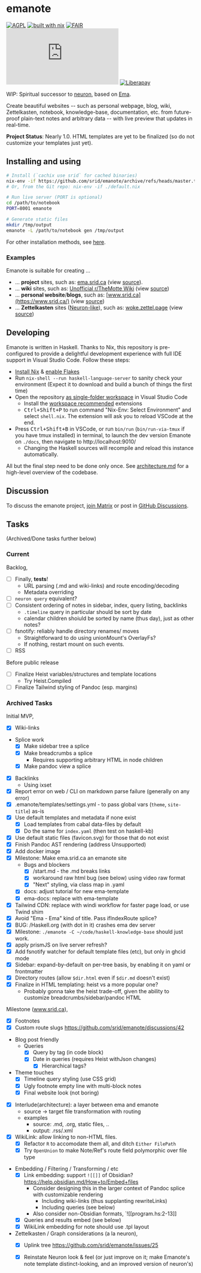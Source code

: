 # emanote

[![AGPL](https://img.shields.io/badge/License-AGPL%20v3-blue.svg)](https://en.wikipedia.org/wiki/Affero_General_Public_License)
[![built with nix](https://img.shields.io/badge/Built_With-Nix-5277C3.svg?logo=nixos&labelColor=73C3D5)](https://builtwithnix.org)
[![FAIR](https://img.shields.io/badge/FAIR-pledge-blue)](https://www.fairforall.org/about/)
[![Matrix](https://img.shields.io/matrix/neuron:matrix.org)](https://app.element.io/#/room/#neuron:matrix.org "Chat on Matrix")
[![Liberapay](https://img.shields.io/liberapay/patrons/srid.svg?logo=liberapay)](https://liberapay.com/srid/donate "Donate using liberapay")

WIP: Spiritual successor to [neuron](https://neuron.zettel.page), based on [Ema](https://ema.srid.ca).

Create beautiful websites -- such as personal webpage, blog, wiki, Zettelkasten, notebook, knowledge-base, documentation, etc. from future-proof plain-text notes and arbitrary data -- with live preview that updates in real-time.

**Project Status**: Nearly 1.0. HTML templates are yet to be finalized (so do not customize your templates just yet).

## Installing and using

```bash
# Install (`cachix use srid` for cached binaries)
nix-env -if https://github.com/srid/emanote/archive/refs/heads/master.tar.gz
# Or, from the Git repo: nix-env -if ./default.nix

# Run live server (PORT is optional)
cd /path/to/notebook
PORT=8001 emanote

# Generate static files
mkdir /tmp/output
emanote -L /path/to/notebook gen /tmp/output
```

For other installation methods, see [here](https://note.ema.srid.ca/start/install).

### Examples

Emanote is suitable for creating ...
* ... **project** sites, such as: [ema.srid.ca](https://ema.srid.ca) (view [source](https://github.com/srid/emanote/tree/master/docs)).
* ... **wiki** sites, such as: [Unofficial r/TheMotte Wiki](https://themotte.zettel.page/) (view [source](https://github.com/Kuratoro/TheMotte.zettel.page))
* ... **personal website**/**blogs**, such as: [www.srid.ca](https://www.srid.ca/) (view [source](https://github.com/srid/www.srid.ca))
* ... **Zettelkasten** sites ([Neuron-like](https://note.ema.srid.ca/demo/neuron-layout)), such as: [woke.zettel.page](https://woke.zettel.page/) (view [source](https://github.com/Kuratoro/woke.zettel.page))

## Developing

Emanote is written in Haskell. Thanks to Nix, this repository is pre-configured to provide a delightful development experience with full IDE support in Visual Studio Code. Follow these steps:

- [Install Nix](https://nixos.org/download.html) & [enable Flakes](https://nixos.wiki/wiki/Flakes)
- Run `nix-shell --run haskell-language-server` to sanity check your environment (Expect it to download and build a bunch of things the first time)
- Open the repository [as single-folder workspace](https://code.visualstudio.com/docs/editor/workspaces#_singlefolder-workspaces) in Visual Studio Code
    - Install the [workspace recommended](https://code.visualstudio.com/docs/editor/extension-marketplace#_workspace-recommended-extensions) extensions
    - <kbd>Ctrl+Shift+P</kbd> to run command "Nix-Env: Select Environment" and select `shell.nix`. The extension will ask you to reload VSCode at the end.
- Press <kbd>Ctrl+Shift+B</kbd> in VSCode, or run `bin/run` (`bin/run-via-tmux` if you have tmux installed) in terminal, to launch the dev version Emanote on `./docs`, then navigate to http://localhost:9010/
  - Changing the Haskell sources will recompile and reload this instance automatically.

All but the final step need to be done only once. See [architecture.md](docs/architecture.md) for a high-level overview of the codebase.

## Discussion

To discuss the emanote project, [join Matrix][matrix] or post in [GitHub Discussions][ghdiscuss].

[matrix]: https://matrix.to/#/#neuron:matrix.org
[ghdiscuss]: https://github.com/srid/emanote/discussions

## Tasks

(Archived/Done tasks further below)

### Current

Backlog,

- [ ] Finally, **tests**!
  - URL parsing (.md and wiki-links) and route encoding/decoding
  - Metadata overriding
- [ ] `neuron query` equivalent?
- [ ] Consistent ordering of notes in sidebar, index, query listing, backlinks
  - `.timeline` query in particular should be sort by date
  - calendar children shoiuld be sorted by name (thus day), just as other notes?
- [ ] fsnotify: reliably handle directory renames/ moves
  - Straightforward to do using unionMount's OverlayFs?
  - If nothing, restart mount on such events.
- [ ] RSS

Before public release

- [ ] Finalize Heist variables/structures and template locations
  - Try Heist.Compiled
- [ ] Finalize Tailwind styling of Pandoc (esp. margins)

### Archived Tasks

Initial MVP,

- [x] Wiki-links
- Splice work
  - [x] Make sidebar tree a splice
  - [x] Make breadcrumbs a splice
    - Requires supporting arbitrary HTML in node children
  - [x] Make pandoc view a splice
- [x] Backlinks
  - Using ixset
- [x] Report error on web / CLI on markdown parse failure (generally on any error)
- [x] .emanote/templates/settings.yml - to pass global vars (`theme`, `site-title`) as-is
- [x] Use default templates and metadata if none exist
  - [x] Load templates from cabal data-files by default
  - [x] Do the same for `index.yaml` (then test on haskell-kb)
- [x] Use default static files (favicon.svg) for those that do not exist
- [x] Finish Pandoc AST rendering (address Unsupported)
- [x] Add docker image
- [x] Milestone: Make ema.srid.ca an emanote site
  - Bugs and blockers
    - [x] /start.md - the .md breaks links
    - [x] workaround raw html bug (see below) using video raw format
    - [x] "Next" styling, via class map in .yaml
  - [x] docs: adjust tutorial for new ema-template 
  - [x] ema-docs: replace with ema-template
- [x] Tailwind CDN: replace with windi workflow for faster page load, or use Twind shim
- [x] Avoid "Ema - Ema" kind of title. Pass ifIndexRoute splice?
- [x] BUG: /Haskell.org (with dot in it) crashes ema dev server
- [x] Milestone: `./emanote -C ~/code/haskell-knowledge-base` should just work.
- [x] apply prismJS on live server refresh?
- [x] Add fsnotify watcher for default template files (etc), but only in ghcid mode
- [x] Sidebar: expand-by-default on per-tree basis, by enabling it on yaml or frontmatter
- [x] Directory routes (allow `$dir.html` even if `$dir.md` doesn't exist)
- [x] Finalize in HTML templating: heist vs a more popular one?
  - Probably gonna take the heist trade-off, given the ability to customize breadcrumbs/sidebar/pandoc HTML

Milestone (www.srid.ca),

- [x] Footnotes
- [x] Custom route slugs https://github.com/srid/emanote/discussions/42
- Blog post friendly
  - Queries
    - [x] Query by tag (in code block)
    - [x] Date in queries (requires Heist withJson changes)
		- [x] Hierarchical tags?
- Theme touches
  - [x] Timeline query styling (use CSS grid)
  - [x] Ugly footnote empty line with multi-block notes
  - [x] Final website look (not boring)
- [x] Interlude(architecture): a layer between ema and emanote
  - source -> target file transformation with routing
  - examples
    - source: .md, .org, static files, ..
    - output: .rss/.xml
- [x] WikiLink: allow linking to non-HTML files.
  - [x] Refactor `R` to accomodate them all, and ditch `Either FilePath`
  - [x] Try `OpenUnion` to make Note/Ref's route field polymorphic over file type
- Embedding / Filtering / Transforming / etc
  - [x] Link embedding: support `![[]]` of Obsidian? https://help.obsidian.md/How+to/Embed+files
    - Consider designing this in the larger context of Pandoc splice with customizable rendering 
      - Including wiki-links (thus supplanting rewriteLinks)
      - Including queries (see below)
    - Also consider non-Obsidian formats, `![[program.hs:2-13]]
  - [x] Queries and results embed (see below)
  - [x] WikiLink embedding for note should use .tpl layout
- Zettelkasten / Graph considerations (a la neuron),
  - [x] Uplink tree https://github.com/srid/emanote/issues/25
  - [x] Reinstate Neuron look & feel (or just improve on it; make Emanote's note template distinct-looking, and an improved version of neuron's)

